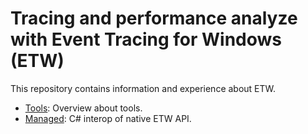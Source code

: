 # Tracing and performance analyze with Event Tracing for Windows (ETW)
This repository contains information and experience about ETW.

- [Tools](Tools.md): Overview about tools.
- [Managed](Managed): C# interop of native ETW API.
